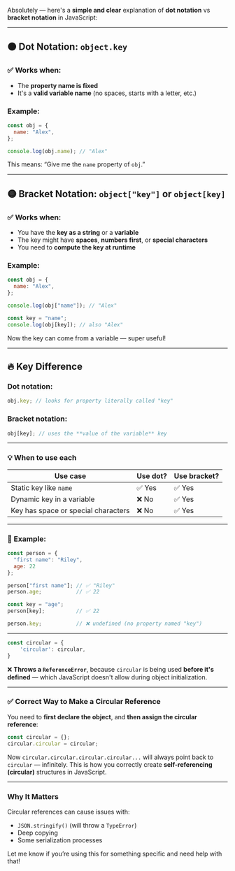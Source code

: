 Absolutely — here's a **simple and clear** explanation of **dot notation** vs **bracket notation** in JavaScript:

---

## 🟠 Dot Notation: `object.key`

### ✅ Works when:

* The **property name is fixed**
* It's a **valid variable name** (no spaces, starts with a letter, etc.)

### Example:

```js
const obj = {
  name: "Alex",
};

console.log(obj.name); // "Alex"
```

This means: “Give me the `name` property of `obj`.”

---

## 🟡 Bracket Notation: `object["key"]` or `object[key]`

### ✅ Works when:

* You have the **key as a string** or a **variable**
* The key might have **spaces**, **numbers first**, or **special characters**
* You need to **compute the key at runtime**

### Example:

```js
const obj = {
  name: "Alex",
};

console.log(obj["name"]); // "Alex"

const key = "name";
console.log(obj[key]); // also "Alex"
```

Now the key can come from a variable — super useful!

---

## 🔥 Key Difference

### Dot notation:

```js
obj.key; // looks for property literally called "key"
```

### Bracket notation:

```js
obj[key]; // uses the **value of the variable** key
```

---

### 💡 When to use each

| Use case                            | Use dot? | Use bracket? |
| ----------------------------------- | -------- | ------------ |
| Static key like `name`              | ✅ Yes    | ✅ Yes        |
| Dynamic key in a variable           | ❌ No     | ✅ Yes        |
| Key has space or special characters | ❌ No     | ✅ Yes        |

---

### 🧪 Example:

```js
const person = {
  "first name": "Riley",
  age: 22
};

person["first name"]; // ✅ "Riley"
person.age;           // ✅ 22

const key = "age";
person[key];          // ✅ 22

person.key;           // ❌ undefined (no property named "key")
```

---















```js
const circular = {
    'circular': circular,
}
```

❌ **Throws a `ReferenceError`**, because `circular` is being used **before it's defined** — which JavaScript doesn't allow during object initialization.

---

### ✅ Correct Way to Make a Circular Reference

You need to **first declare the object**, and **then assign the circular reference**:

```js
const circular = {};
circular.circular = circular;
```

Now `circular.circular.circular.circular...` will always point back to `circular` — infinitely. This is how you correctly create **self-referencing (circular)** structures in JavaScript.

---

### Why It Matters

Circular references can cause issues with:

* `JSON.stringify()` (will throw a `TypeError`)
* Deep copying
* Some serialization processes

Let me know if you’re using this for something specific and need help with that!
